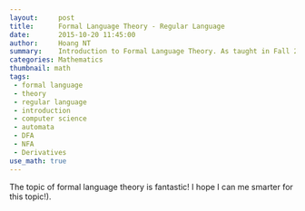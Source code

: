 ```yaml
---
layout:     post
title:      Formal Language Theory - Regular Language
date:       2015-10-20 11:45:00
author:     Hoang NT
summary:    Introduction to Formal Language Theory. As taught in Fall 2015 Fundamental of Mathematical for Computer Science class by Professor Toshio Endo, Tokyo Institute of Techonology. This post is from the 2nd lecture of the class.
categories: Mathematics 
thumbnail: math 
tags:
 - formal language
 - theory
 - regular language
 - introduction
 - computer science
 - automata
 - DFA
 - NFA
 - Derivatives
use_math: true
---
```


The topic of formal language theory is fantastic! I hope I can me smarter for this topic!).
<script type="math/tex">a^2 + b^2 = c^2 + \mathsf{Data = PCs}</script>

